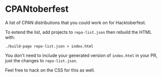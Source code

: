 # CPANtoberfest

A list of CPAN distributions that you could work on for Hacktoberfest.

To extend the list, add projects to `repo-list.json` then rebuild the HTML with:

    ./build-page repo-list.json > index.html

You don't need to include your generated version of `index.html` in your PR,
just the changes to `repo-list.json`.

Feel free to hack on the CSS for this as well.

